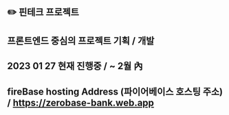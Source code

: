 ## ✏️ 핀테크 프로젝트 

##    프론트엔드 중심의 프로젝트 기획 / 개발

##    2023 01 27 현재 진행중 / ~ 2월 內

## fireBase hosting Address (파이어베이스 호스팅 주소) / https://zerobase-bank.web.app
